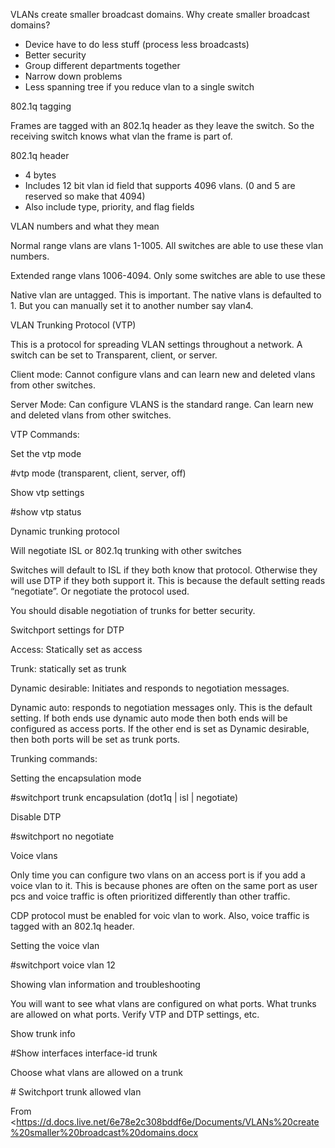 VLANs create smaller broadcast domains. Why create smaller broadcast domains?

- Device have to do less stuff (process less broadcasts)
- Better security
- Group different departments together
- Narrow down problems
- Less spanning tree if you reduce vlan to a single switch

802.1q tagging

Frames are tagged with an 802.1q header as they leave the switch. So the receiving switch knows what vlan the frame is part of.

802.1q header

- 4 bytes
- Includes 12 bit vlan id field that supports 4096 vlans. (0 and 5 are reserved so make that 4094)
- Also include type, priority, and flag fields

VLAN numbers and what they mean

Normal range vlans are vlans 1-1005. All switches are able to use these vlan numbers.

Extended range vlans 1006-4094. Only some switches are able to use these

Native vlan are untagged. This is important. The native vlans is defaulted to 1. But you can manually set it to another number say vlan4.

VLAN Trunking Protocol (VTP)

This is a protocol for spreading VLAN settings throughout a network. A switch can be set to Transparent, client, or server.

Client mode: Cannot configure vlans and can learn new and deleted vlans from other switches.

Server Mode: Can configure VLANS is the standard range. Can learn new and deleted vlans from other switches.

VTP Commands:

Set the vtp mode

#vtp mode (transparent, client, server, off)

Show vtp settings

#show vtp status

Dynamic trunking protocol

Will negotiate ISL or 802.1q trunking with other switches

Switches will default to ISL if they both know that protocol. Otherwise they will use DTP if they both support it. This is because the default setting reads “negotiate”. Or negotiate the protocol used.

You should disable negotiation of trunks for better security.

Switchport settings for DTP

Access: Statically set as access

Trunk: statically set as trunk

Dynamic desirable: Initiates and responds to negotiation messages.

Dynamic auto: responds to negotiation messages only. This is the default setting. If both ends use dynamic auto mode then both ends will be configured as access ports. If the other end is set as Dynamic desirable, then both ports will be set as trunk ports.

Trunking commands:

Setting the encapsulation mode

#switchport trunk encapsulation (dot1q | isl | negotiate)

Disable DTP

#switchport no negotiate

Voice vlans

Only time you can configure two vlans on an access port is if you add a voice vlan to it. This is because phones are often on the same port as user pcs and voice traffic is often prioritized differently than other traffic.

CDP protocol must be enabled for voic vlan to work. Also, voice traffic is tagged with an 802.1q header.

Setting the voice vlan

#switchport voice vlan 12

Showing vlan information and troubleshooting

You will want to see what vlans are configured on what ports. What trunks are allowed on what ports. Verify VTP and DTP settings, etc.

Show trunk info

#Show interfaces interface-id trunk

Choose what vlans are allowed on a trunk

\# Switchport trunk allowed vlan

From <https://d.docs.live.net/6e78e2c308bddf6e/Documents/VLANs%20create%20smaller%20broadcast%20domains.docx